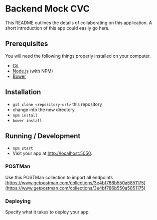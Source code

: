 # Backend Mock CVC

This README outlines the details of collaborating on this application.
A short introduction of this app could easily go here.

## Prerequisites

You will need the following things properly installed on your computer.

* [Git](http://git-scm.com/)
* [Node.js](http://nodejs.org/) (with NPM)
* [Bower](http://bower.io/)

## Installation

* `git clone <repository-url>` this repository
* change into the new directory
* `npm install`
* `bower install`

## Running / Development

* `npm start`
* Visit your app at [http://localhost:5050](http://localhost:5050).

### POSTMan

Use this POSTMan collection to import all endpoints [https://www.getpostman.com/collections/3e4bf786b550a5851175](https://www.getpostman.com/collections/3e4bf786b550a5851175)

### Deploying

Specify what it takes to deploy your app.